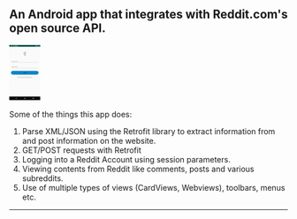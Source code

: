 An Android app that integrates with Reddit.com's open source API.
---

<img class='header-img' src="Screenshot_1546476747.png" height=100></img>

Some of the things this app does:

1. Parse XML/JSON using the Retrofit library to extract information from and post information on the website.
2. GET/POST requests with Retrofit
3. Logging into a Reddit Account using session parameters.
4. Viewing contents from Reddit like comments, posts and various subreddits.
5. Use of multiple types of views (CardViews, Webviews), toolbars, menus etc.
---
